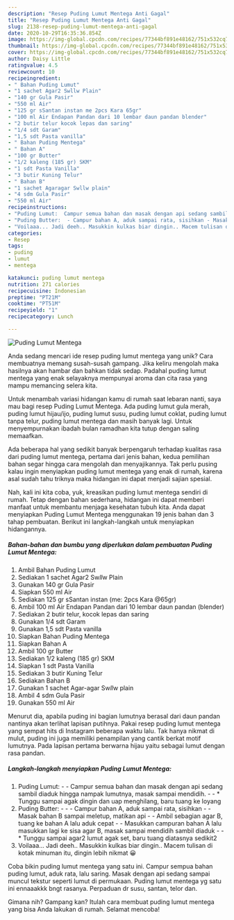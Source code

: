 ```yaml
---
description: "Resep Puding Lumut Mentega Anti Gagal"
title: "Resep Puding Lumut Mentega Anti Gagal"
slug: 2138-resep-puding-lumut-mentega-anti-gagal
date: 2020-10-29T16:35:36.854Z
image: https://img-global.cpcdn.com/recipes/77344bf891e48162/751x532cq70/puding-lumut-mentega-foto-resep-utama.jpg
thumbnail: https://img-global.cpcdn.com/recipes/77344bf891e48162/751x532cq70/puding-lumut-mentega-foto-resep-utama.jpg
cover: https://img-global.cpcdn.com/recipes/77344bf891e48162/751x532cq70/puding-lumut-mentega-foto-resep-utama.jpg
author: Daisy Little
ratingvalue: 4.5
reviewcount: 10
recipeingredient:
- " Bahan Puding Lumut"
- "1 sachet Agar2 Swllw Plain"
- "140 gr Gula Pasir"
- "550 ml Air"
- "125 gr sSantan instan me 2pcs Kara 65gr"
- "100 ml Air Endapan Pandan dari 10 lembar daun pandan blender"
- "2 butir telur kocok lepas dan saring"
- "1/4 sdt Garam"
- "1,5 sdt Pasta vanilla"
- " Bahan Puding Mentega"
- " Bahan A"
- "100 gr Butter"
- "1/2 kaleng (185 gr) SKM"
- "1 sdt Pasta Vanilla"
- "3 butir Kuning Telur"
- " Bahan B"
- "1 sachet Agaragar Swllw plain"
- "4 sdm Gula Pasir"
- "550 ml Air"
recipeinstructions:
- "Puding Lumut:  Campur semua bahan dan masak dengan api sedang sambil diaduk hingga nampak lumutnya, masak sampai mendidih.  * Tunggu sampai agak dingin dan uap menghilang, baru tuang ke loyang"
- "Puding Butter:  - Campur bahan A, aduk sampai rata, sisihkan - Masak bahan B sampai meletup, matikan api - Ambil sebagian agar B, tuang ke bahan A lalu aduk cepat - Masukkan campuran bahan A lalu masukkan lagi ke sisa agar B, masak sampai mendidih sambil diaduk  * Tunggu sampai agar2 lumut agak set, baru tuang diatasnya sedikit2"
- "Voilaaa... Jadi deeh.. Masukkin kulkas biar dingin.. Macem tulisan di kotak minuman itu, dingin lebih nikmat 😀"
categories:
- Resep
tags:
- puding
- lumut
- mentega

katakunci: puding lumut mentega 
nutrition: 271 calories
recipecuisine: Indonesian
preptime: "PT21M"
cooktime: "PT51M"
recipeyield: "1"
recipecategory: Lunch

---
```



![Puding Lumut Mentega](https://img-global.cpcdn.com/recipes/77344bf891e48162/751x532cq70/puding-lumut-mentega-foto-resep-utama.jpg)

Anda sedang mencari ide resep puding lumut mentega yang unik? Cara membuatnya memang susah-susah gampang. Jika keliru mengolah maka hasilnya akan hambar dan bahkan tidak sedap. Padahal puding lumut mentega yang enak selayaknya mempunyai aroma dan cita rasa yang mampu memancing selera kita.

Untuk menambah variasi hidangan kamu di rumah saat lebaran nanti, saya mau bagi resep Puding Lumut Mentega. Ada puding lumut gula merah, puding lumut hijau/ijo, puding lumut susu, puding lumut coklat, puding lumut tanpa telur, puding lumut mentega dan masih banyak lagi. Untuk menyempurnakan ibadah bulan ramadhan kita tutup dengan saling memaafkan.

Ada beberapa hal yang sedikit banyak berpengaruh terhadap kualitas rasa dari puding lumut mentega, pertama dari jenis bahan, kedua pemilihan bahan segar hingga cara mengolah dan menyajikannya. Tak perlu pusing kalau ingin menyiapkan puding lumut mentega yang enak di rumah, karena asal sudah tahu triknya maka hidangan ini dapat menjadi sajian spesial.


Nah, kali ini kita coba, yuk, kreasikan puding lumut mentega sendiri di rumah. Tetap dengan bahan sederhana, hidangan ini dapat memberi manfaat untuk membantu menjaga kesehatan tubuh kita. Anda dapat menyiapkan Puding Lumut Mentega menggunakan 19 jenis bahan dan 3 tahap pembuatan. Berikut ini langkah-langkah untuk menyiapkan hidangannya.

<!--inarticleads1-->

##### Bahan-bahan dan bumbu yang diperlukan dalam pembuatan Puding Lumut Mentega:

1. Ambil  Bahan Puding Lumut
1. Sediakan 1 sachet Agar2 Sw*ll*w Plain
1. Gunakan 140 gr Gula Pasir
1. Siapkan 550 ml Air
1. Sediakan 125 gr sSantan instan (me: 2pcs Kara @65gr)
1. Ambil 100 ml Air Endapan Pandan dari 10 lembar daun pandan (blender)
1. Sediakan 2 butir telur, kocok lepas dan saring
1. Gunakan 1/4 sdt Garam
1. Gunakan 1,5 sdt Pasta vanilla
1. Siapkan  Bahan Puding Mentega
1. Siapkan  Bahan A
1. Ambil 100 gr Butter
1. Sediakan 1/2 kaleng (185 gr) SKM
1. Siapkan 1 sdt Pasta Vanilla
1. Sediakan 3 butir Kuning Telur
1. Sediakan  Bahan B
1. Gunakan 1 sachet Agar-agar Sw*ll*w plain
1. Ambil 4 sdm Gula Pasir
1. Gunakan 550 ml Air


Menurut dia, apabila puding ini bagian lumutnya berasal dari daun pandan nantinya akan terlihat lapisan putihnya. Pakai resep puding lumut mentega yang sempat hits di Instagram beberapa waktu lalu. Tak hanya nikmat di mulut, puding ini juga memiliki penampilan yang cantik berkat motif lumutnya. Pada lapisan pertama berwarna hijau yaitu sebagai lumut dengan rasa pandan. 

<!--inarticleads2-->

##### Langkah-langkah menyiapkan Puding Lumut Mentega:

1. Puding Lumut: -  - Campur semua bahan dan masak dengan api sedang sambil diaduk hingga nampak lumutnya, masak sampai mendidih. -  - * Tunggu sampai agak dingin dan uap menghilang, baru tuang ke loyang
1. Puding Butter: -  - - Campur bahan A, aduk sampai rata, sisihkan - - Masak bahan B sampai meletup, matikan api - - Ambil sebagian agar B, tuang ke bahan A lalu aduk cepat - - Masukkan campuran bahan A lalu masukkan lagi ke sisa agar B, masak sampai mendidih sambil diaduk -  - * Tunggu sampai agar2 lumut agak set, baru tuang diatasnya sedikit2
1. Voilaaa... Jadi deeh.. Masukkin kulkas biar dingin.. Macem tulisan di kotak minuman itu, dingin lebih nikmat 😀


Coba bikin puding lumut mentega yang satu ini. Campur sempua bahan puding lumut, aduk rata, lalu saring. Masak dengan api sedang sampai muncul tekstur seperti lumut di permukaan. Puding lumut mentega yg satu ini ennaaakkk bngt rasanya. Perpaduan dr susu, santan, telor dan. 

Gimana nih? Gampang kan? Itulah cara membuat puding lumut mentega yang bisa Anda lakukan di rumah. Selamat mencoba!
